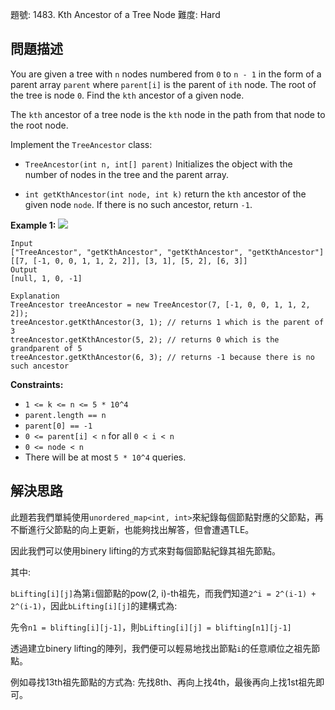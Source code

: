 題號: 1483. Kth Ancestor of a Tree Node
難度: Hard

## 問題描述
You are given a tree with `n` nodes numbered from `0` to `n - 1` in the form of a parent array `parent` where `parent[i]` is the parent of `ith` node. The root of the tree is node `0`. Find the `kth` ancestor of a given node.

The `kth` ancestor of a tree node is the `kth` node in the path from that node to the root node.

Implement the `TreeAncestor` class:

- `TreeAncestor(int n, int[] parent)` Initializes the object with the number of nodes in the tree and the parent array.

- `int getKthAncestor(int node, int k)` return the `kth` ancestor of the given node `node`. If there is no such ancestor, return `-1`.

**Example 1:**
![](https://hackmd.io/_uploads/H1vK224q2.png)
```
Input
["TreeAncestor", "getKthAncestor", "getKthAncestor", "getKthAncestor"]
[[7, [-1, 0, 0, 1, 1, 2, 2]], [3, 1], [5, 2], [6, 3]]
Output
[null, 1, 0, -1]

Explanation
TreeAncestor treeAncestor = new TreeAncestor(7, [-1, 0, 0, 1, 1, 2, 2]);
treeAncestor.getKthAncestor(3, 1); // returns 1 which is the parent of 3
treeAncestor.getKthAncestor(5, 2); // returns 0 which is the grandparent of 5
treeAncestor.getKthAncestor(6, 3); // returns -1 because there is no such ancestor
```
**Constraints:**

- `1 <= k <= n <= 5 * 10^4`
- `parent.length == n`
- `parent[0] == -1`
- `0 <= parent[i] < n` for all `0 < i < n`
- `0 <= node < n`
- There will be at most `5 * 10^4` queries.

## 解決思路
此題若我們單純使用`unordered_map<int, int>`來紀錄每個節點對應的父節點，再不斷進行父節點的向上更新，也能夠找出解答，但會遭遇TLE。

因此我們可以使用binery lifting的方式來對每個節點紀錄其祖先節點。

其中:

`bLifting[i][j]`為第`i`個節點的pow(2, i)-th祖先，而我們知道`2^i = 2^(i-1) + 2^(i-1)`，因此`bLifting[i][j]`的建構式為:

先令`n1 = blifting[i][j-1]`，則`bLifting[i][j] = blifting[n1][j-1]`

透過建立binery lifting的陣列，我們便可以輕易地找出節點`i`的任意順位之祖先節點。

例如尋找13th祖先節點的方式為:
先找8th、再向上找4th，最後再向上找1st祖先即可。